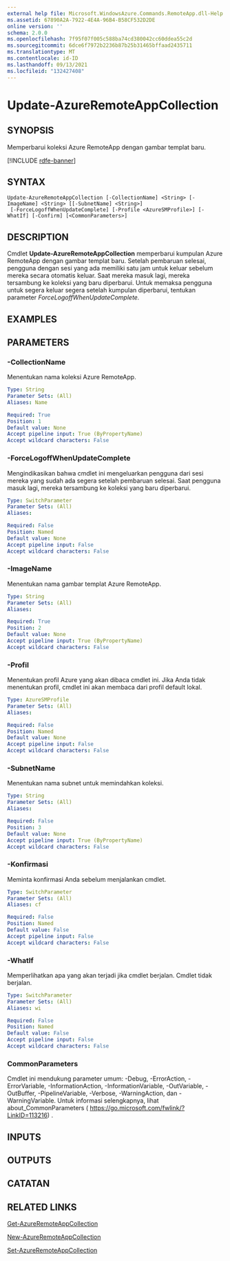 ```yaml
---
external help file: Microsoft.WindowsAzure.Commands.RemoteApp.dll-Help.xml
ms.assetid: 67890A2A-7922-4E4A-96B4-B58CF532D2DE
online version: ''
schema: 2.0.0
ms.openlocfilehash: 7f95f07f005c588ba74cd380042cc60ddea55c2d
ms.sourcegitcommit: 6dce6f7972b2236b87b25b31465bffaad2435711
ms.translationtype: MT
ms.contentlocale: id-ID
ms.lasthandoff: 09/13/2021
ms.locfileid: "132427408"
---
```

# Update-AzureRemoteAppCollection

## SYNOPSIS
Memperbarui koleksi Azure RemoteApp dengan gambar templat baru.

[!INCLUDE [rdfe-banner](../../includes/rdfe-banner.md)]

## SYNTAX

```
Update-AzureRemoteAppCollection [-CollectionName] <String> [-ImageName] <String> [[-SubnetName] <String>]
 [-ForceLogoffWhenUpdateComplete] [-Profile <AzureSMProfile>] [-WhatIf] [-Confirm] [<CommonParameters>]
```

## DESCRIPTION
Cmdlet **Update-AzureRemoteAppCollection** memperbarui kumpulan Azure RemoteApp dengan gambar templat baru.
Setelah pembaruan selesai, pengguna dengan sesi yang ada memiliki satu jam untuk keluar sebelum mereka secara otomatis keluar. Saat mereka masuk lagi, mereka tersambung ke koleksi yang baru diperbarui.
Untuk memaksa pengguna untuk segera keluar segera setelah kumpulan diperbarui, tentukan parameter *ForceLogoffWhenUpdateComplete.*

## EXAMPLES

## PARAMETERS

### -CollectionName
Menentukan nama koleksi Azure RemoteApp.

```yaml
Type: String
Parameter Sets: (All)
Aliases: Name

Required: True
Position: 1
Default value: None
Accept pipeline input: True (ByPropertyName)
Accept wildcard characters: False
```

### -ForceLogoffWhenUpdateComplete
Mengindikasikan bahwa cmdlet ini mengeluarkan pengguna dari sesi mereka yang sudah ada segera setelah pembaruan selesai.
Saat pengguna masuk lagi, mereka tersambung ke koleksi yang baru diperbarui.

```yaml
Type: SwitchParameter
Parameter Sets: (All)
Aliases: 

Required: False
Position: Named
Default value: None
Accept pipeline input: False
Accept wildcard characters: False
```

### -ImageName
Menentukan nama gambar templat Azure RemoteApp.

```yaml
Type: String
Parameter Sets: (All)
Aliases: 

Required: True
Position: 2
Default value: None
Accept pipeline input: True (ByPropertyName)
Accept wildcard characters: False
```

### -Profil
Menentukan profil Azure yang akan dibaca cmdlet ini.
Jika Anda tidak menentukan profil, cmdlet ini akan membaca dari profil default lokal.

```yaml
Type: AzureSMProfile
Parameter Sets: (All)
Aliases: 

Required: False
Position: Named
Default value: None
Accept pipeline input: False
Accept wildcard characters: False
```

### -SubnetName
Menentukan nama subnet untuk memindahkan koleksi.

```yaml
Type: String
Parameter Sets: (All)
Aliases: 

Required: False
Position: 3
Default value: None
Accept pipeline input: True (ByPropertyName)
Accept wildcard characters: False
```

### -Konfirmasi
Meminta konfirmasi Anda sebelum menjalankan cmdlet.

```yaml
Type: SwitchParameter
Parameter Sets: (All)
Aliases: cf

Required: False
Position: Named
Default value: False
Accept pipeline input: False
Accept wildcard characters: False
```

### -WhatIf
Memperlihatkan apa yang akan terjadi jika cmdlet berjalan.
Cmdlet tidak berjalan.

```yaml
Type: SwitchParameter
Parameter Sets: (All)
Aliases: wi

Required: False
Position: Named
Default value: False
Accept pipeline input: False
Accept wildcard characters: False
```

### CommonParameters
Cmdlet ini mendukung parameter umum: -Debug, -ErrorAction, -ErrorVariable, -InformationAction, -InformationVariable, -OutVariable, -OutBuffer, -PipelineVariable, -Verbose, -WarningAction, dan -WarningVariable. Untuk informasi selengkapnya, lihat about_CommonParameters ( https://go.microsoft.com/fwlink/?LinkID=113216) .

## INPUTS

## OUTPUTS

## CATATAN

## RELATED LINKS

[Get-AzureRemoteAppCollection](./Get-AzureRemoteAppCollection.md)

[New-AzureRemoteAppCollection](./New-AzureRemoteAppCollection.md)

[Set-AzureRemoteAppCollection](./Set-AzureRemoteAppCollection.md)


